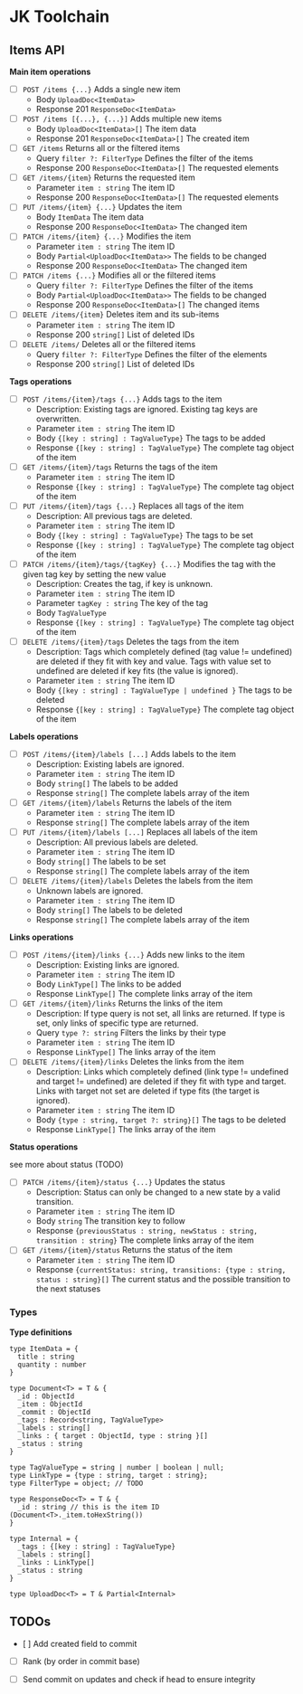 # JK Toolchain

## Items API

**Main item operations**

- [ ] `POST /items {...}` Adds a single new item
  - Body `UploadDoc<ItemData>`
  - Response 201 `ResponseDoc<ItemData>`
- [ ] `POST /items [{...}, {...}]` Adds multiple new items
  - Body `UploadDoc<ItemData>[]` The item data
  - Response 201 `ResponseDoc<ItemData>[]` The created item
- [ ] `GET /items` Returns all or the filtered items
  - Query `filter ?: FilterType` Defines the filter of the items  
  - Response 200 `ResponseDoc<ItemData>[]` The requested elements
- [ ] `GET /items/{item}` Returns the requested item
  - Parameter `item : string` The item ID
  - Response 200 `ResponseDoc<ItemData>[]` The requested elements
- [ ] `PUT /items/{item} {...}` Updates the item
  - Body `ItemData` The item data 
  - Response 200 `ResponseDoc<ItemData>` The changed item
- [ ] `PATCH /items/{item} {...}` Modifies the item
  - Parameter `item : string` The item ID
  - Body `Partial<UploadDoc<ItemData>>` The fields to be changed
  - Response 200 `ResponseDoc<ItemData>` The changed item
- [ ] `PATCH /items {...}` Modifies all or the filtered items
  - Query `filter ?: FilterType` Defines the filter of the items  
  - Body `Partial<UploadDoc<ItemData>>` The fields to be changed
  - Response 200 `ResponseDoc<ItemData>[]` The changed items
- [ ] `DELETE /items/{item}` Deletes item and its sub-items
  - Parameter `item : string` The item ID
  - Response 200 `string[]` List of deleted IDs
- [ ] `DELETE /items/` Deletes all or the filtered items
  - Query `filter ?: FilterType` Defines the filter of the elements  
  - Response 200 `string[]` List of deleted IDs

**Tags operations**

- [ ] `POST /items/{item}/tags {...}` Adds tags to the item
  - Description: Existing tags are ignored. Existing tag keys are overwritten.
  - Parameter `item : string` The item ID
  - Body `{[key : string] : TagValueType}` The tags to be added
  - Response `{[key : string] : TagValueType}` The complete tag object of the item
- [ ] `GET /items/{item}/tags` Returns the tags of the item
  - Parameter `item : string` The item ID
  - Response `{[key : string] : TagValueType}` The complete tag object of the item
- [ ] `PUT /items/{item}/tags {...}` Replaces all tags of the item
  - Description: All previous tags are deleted.
  - Parameter `item : string` The item ID
  - Body `{[key : string] : TagValueType}` The tags to be set
  - Response `{[key : string] : TagValueType}` The complete tag object of the item
- [ ] `PATCH /items/{item}/tags/{tagKey} {...}` Modifies the tag with the given tag key by setting the new value
  - Description: Creates the tag, if key is unknown.
  - Parameter `item : string` The item ID
  - Parameter `tagKey : string` The key of the tag
  - Body `TagValueType`
  - Response `{[key : string] : TagValueType}` The complete tag object of the item
- [ ] `DELETE /items/{item}/tags` Deletes the tags from the item
  - Description: Tags which completely defined (tag value != undefined) are deleted if they fit with key and value. Tags with value set to undefined are deleted if key fits (the value is ignored).
  - Parameter `item : string` The item ID
  - Body `{[key : string] : TagValueType | undefined }` The tags to be deleted
  - Response `{[key : string] : TagValueType}` The complete tag object of the item

**Labels operations**

- [ ] `POST /items/{item}/labels [...]` Adds labels to the item
  - Description: Existing labels are ignored.
  - Parameter `item : string` The item ID
  - Body `string[]` The labels to be added
  - Response `string[]` The complete labels array of the item
- [ ] `GET /items/{item}/labels` Returns the labels of the item
  - Parameter `item : string` The item ID
  - Response `string[]` The complete labels array of the item
- [ ] `PUT /items/{item}/labels [...]` Replaces all labels of the item
  - Description: All previous labels are deleted.
  - Parameter `item : string` The item ID
  - Body `string[]` The labels to be set    
  - Response `string[]` The complete labels array of the item
- [ ] `DELETE /items/{item}/labels` Deletes the labels from the item
  - Unknown labels are ignored.
  - Parameter `item : string` The item ID
  - Body `string[]` The labels to be deleted
  - Response `string[]` The complete labels array of the item
     
**Links operations**

- [ ] `POST /items/{item}/links {...}` Adds new links to the item
  - Description: Existing links are ignored.
  - Parameter `item : string` The item ID
  - Body `LinkType[]` The links to be added
  - Response `LinkType[]` The complete links array of the item
- [ ] `GET /items/{item}/links` Returns the links of the item
  - Description: If type query is not set, all links are returned. If type is set, only links of specific type are returned.
  - Query `type ?: string` Filters the links by their type
  - Parameter `item : string` The item ID
  - Response `LinkType[]` The links array of the item
- [ ] `DELETE /items/{item}/links` Deletes the links from the item
  - Description: Links which completely defined (link type != undefined and target != undefined) are deleted if they fit with type and target. Links with target not set are deleted if type fits (the target is ignored).
  - Parameter `item : string` The item ID
  - Body `{type : string, target ?: string}[]` The tags to be deleted
  - Response `LinkType[]` The links array of the item
     
**Status operations**

see more about status (TODO)

- [ ] `PATCH /items/{item}/status {...}` Updates the status
  - Description: Status can only be changed to a new state by a valid transition.
  - Parameter `item : string` The item ID
  - Body `string` The transition key to follow
  - Response `{previousStatus : string, newStatus : string, transition : string}` The complete links array of the item
- [ ] `GET /items/{item}/status` Returns the status of the item
  - Parameter `item : string` The item ID
  - Response `{currentStatus: string, transitions: {type : string, status : string}[]` The current status and the possible transition to the next statuses


### Types

**Type definitions**

    type ItemData = {
      title : string
      quantity : number
    }

    type Document<T> = T & {
      _id : ObjectId
      _item : ObjectId
      _commit : ObjectId
      _tags : Record<string, TagValueType>
      _labels : string[]
      _links : { target : ObjectId, type : string }[]
      _status : string 
    }

    type TagValueType = string | number | boolean | null;
    type LinkType = {type : string, target : string};
    type FilterType = object; // TODO

    type ResponseDoc<T> = T & {
      _id : string // this is the item ID (Document<T>._item.toHexString())
    }

    type Internal = {
      _tags : {[key : string] : TagValueType}
      _labels : string[]
      _links : LinkType[]
      _status : string
    }

    type UploadDoc<T> = T & Partial<Internal>

## TODOs

- [ ] Add created field to commit
- [ ] Rank (by order in commit base)
- [ ] Send commit on updates and check if head to ensure integrity


